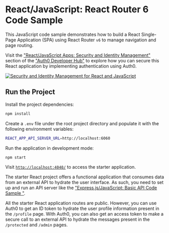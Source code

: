 # React/JavaScript: React Router 6 Code Sample

This JavaScript code sample demonstrates how to build a React Single-Page Application (SPA) using React Router `v6` to manage navigation and page routing.

Visit the ["React/JavaScript Apps: Security and Identity Management"](https://auth0.com/developers/hub/code-samples/spa/react-javascript) section of the ["Auth0 Developer Hub"](https://auth0.com/developers/hub) to explore how you can secure this React application by implementing authentication using Auth0.

[![Security and Identity Management for React and JavaScript](https://cdn.auth0.com/blog/hub/code-samples/spa/react-javascript.png)](https://auth0.com/developers/hub/code-samples/spa/react-javascript)


## Run the Project

Install the project dependencies:

```bash
npm install
```

Create a `.env` file under the root project directory and populate it with the following environment variables:

```bash
REACT_APP_API_SERVER_URL=http://localhost:6060
```

Run the application in development mode:

```bash
npm start
```

Visit [`http://localhost:4040/`](http://localhost:4040/) to access the starter application.

The starter React project offers a functional application that consumes data from an external API to hydrate the user interface. As such, you need to set up and run an API server like the ["Express.js/JavaScript: Basic API Code Sample
"](https://github.com/auth0-developer-hub/api_express_javascript_hello-world/tree/starter).

All the starter React application routes are public. However, you can use Auth0 to get an ID token to hydrate the user profile information present in the `/profile` page. With Auth0, you can also get an access token to make a secure call to an external API to hydrate the messages present in the `/protected` and `/admin` pages.



